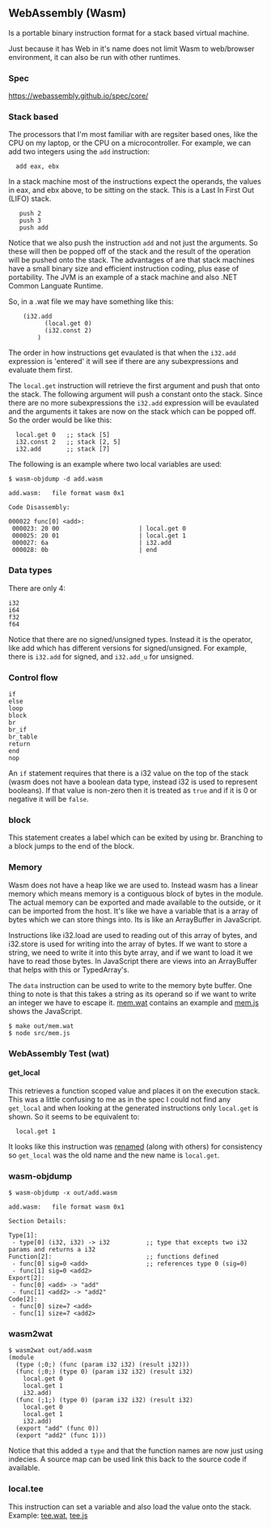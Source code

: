 ## WebAssembly (Wasm)
Is a portable binary instruction format for a stack based virtual machine.

Just because it has Web in it's name does not limit Wasm to web/browser
environment, it can also be run with other runtimes.

### Spec
https://webassembly.github.io/spec/core/

### Stack based
The processors that I'm most familiar with are regsiter based ones, like the
CPU on my laptop, or the CPU on a microcontroller.
For example, we can add two integers using the `add` instruction:
```assembly
  add eax, ebx 
```

In a stack machine most of the instructions expect the operands, the values in
eax, and ebx above, to be sitting on the stack. This is a Last In First Out
(LIFO) stack.
```wasm
   push 2   
   push 3
   push add
```
Notice that we also push the instruction `add` and not just the arguments.
So these will then be popped off of the stack and the result of the operation
will be pushed onto the stack. The advantages of are that stack machines have a
small binary size and efficient instruction coding, plus ease of portability.
The JVM is an example of a stack machine and also .NET Common Languate Runtime.

So, in a .wat file we may have something like this:
```wat
	(i32.add
          (local.get 0)
          (i32.const 2)
        )
```
The order in how instructions get evaulated is that when the `i32.add`
expression is 'entered' it will see if there are any subexpressions and evaluate
them first.

The `local.get` instruction will retrieve the first argument and push that onto
the stack. The following argument will push a constant onto the stack. Since
there are no more subexpressions the `i32.add` expression will be evaulated and
the arguments it takes are now on the stack which can be popped off.
So the order would be like this:
```
  local.get 0   ;; stack [5]
  i32.const 2   ;; stack [2, 5]
  i32.add       ;; stack [7]
```

The following is an example where two local variables are used:
```console
$ wasm-objdump -d add.wasm

add.wasm:	file format wasm 0x1

Code Disassembly:

000022 func[0] <add>:
 000023: 20 00                      | local.get 0
 000025: 20 01                      | local.get 1
 000027: 6a                         | i32.add
 000028: 0b                         | end
```


### Data types
There are only 4:
```
i32
i64
f32
f64
```
Notice that there are no signed/unsigned types. Instead it is the operator, like
add which has different versions for signed/unsigned. For example, there is
`i32.add` for signed, and `i32.add_u` for unsigned.


### Control flow
```
if
else
loop
block
br
br_if
br_table
return
end
nop
```

An `if` statement requires that there is a i32 value on the top of the stack
(wasm does not have a boolean data type, instead i32 is used to represent
booleans). If that value is non-zero then it is treated as `true` and if  it is
0 or negative it will be `false`.


### block
This statement creates a label which can be exited by using br. Branching to a
block jumps to the end of the block.


### Memory
Wasm does not have a heap like we are used to. Instead wasm has a linear memory
which means memory is a contiguous block of bytes in the module. The actual
memory can be exported and made available to the outside, or it can be imported
from the host. It's like we have a variable that is a array of bytes which we
can store things into. Its is like an ArrayBuffer in JavaScript.

Instructions like i32.load are used to reading out of this array of bytes, and
i32.store is used for writing into the array of bytes.
If we want to store a string, we need to write it into this byte array, and if
we want to load it we have to read those bytes. In JavaScript there are views
into an ArrayBuffer that helps with this or TypedArray's.

The `data` instruction can be used to write to the memory byte buffer. One thing
to note is that this takes a string as its operand so if we want to write an
integer we have to escape it.
[mem.wat](../src/mem.wat) contains an example and [mem.js](../src/mem.js) shows
the JavaScript. 

```console
$ make out/mem.wat
$ node src/mem.js
```

### WebAssembly Test (wat)

#### get_local
This retrieves a function scoped value and places it on the execution stack.
This was a little confusing to me as in the spec I could not find any
`get_local` and when looking at the generated instructions only `local.get` is
shown. So it seems to be equivalent to:
```
  local.get 1
```
It looks like this instruction was
[renamed](https://github.com/WebAssembly/wabt/commit/052d2864ec4cc45a3aca4bab1a833d1cc45e29d6)
(along with others) for consistency so `get_local` was the old name and the new
name is `local.get`.

### wasm-objdump
```console
$ wasm-objdump -x out/add.wasm 

add.wasm:	file format wasm 0x1

Section Details:

Type[1]:
 - type[0] (i32, i32) -> i32          ;; type that excepts two i32 params and returns a i32
Function[2]:                          ;; functions defined
 - func[0] sig=0 <add>                ;; references type 0 (sig=0)
 - func[1] sig=0 <add2>
Export[2]:
 - func[0] <add> -> "add"
 - func[1] <add2> -> "add2"
Code[2]:
 - func[0] size=7 <add>
 - func[1] size=7 <add2>
```

### wasm2wat
```console
$ wasm2wat out/add.wasm 
(module
  (type (;0;) (func (param i32 i32) (result i32)))
  (func (;0;) (type 0) (param i32 i32) (result i32)
    local.get 0
    local.get 1
    i32.add)
  (func (;1;) (type 0) (param i32 i32) (result i32)
    local.get 0
    local.get 1
    i32.add)
  (export "add" (func 0))
  (export "add2" (func 1)))
```
Notice that this added a `type` and that the function names are now just using
indecies. A source map can be used link this back to the source code if
available.


### local.tee
This instruction can set a variable and also load the value onto the stack.
Example: [tee.wat](../src/tee.wat), [tee.js](../src/tee.js)
